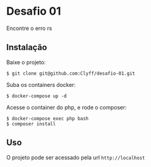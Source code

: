 # Desafio 01

Encontre o erro rs

## Instalação

Baixe o projeto:

```shell
$ git clone git@github.com:Clyff/desafio-01.git
```

Suba os containers docker:

```shell
$ docker-compose up -d
```

Acesse o container do php, e rode o composer:

```shell
$ docker-compose exec php bash
$ composer install
```

## Uso

O projeto pode ser acessado pela url `http://localhost`
